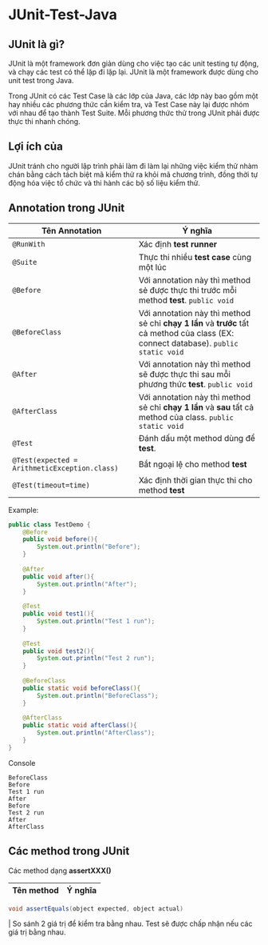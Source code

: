 # JUnit-Test-Java

## JUnit là gì?
JUnit là một framework đơn giản dùng cho việc tạo các unit testing tự động, và chạy các test có thể lặp đi lặp lại. JUnit là một framework được dùng cho unit test trong Java.

Trong JUnit có các Test Case là các lớp của Java, các lớp này bao gồm một hay nhiều các phương thức cần kiểm tra, và Test Case này lại được nhóm với nhau để tạo thành Test Suite. Mỗi phương thức thử trong JUnit phải được thực thi nhanh chóng.

## Lợi ích của 
JUnit tránh cho người lập trình phải làm đi làm lại những việc kiểm thử nhàm chán bằng cách tách biệt mã kiểm thử ra khỏi mã chương trình, đồng thời tự động hóa việc tổ chức và thi hành các bộ số liệu kiểm thử.

## Annotation trong JUnit
Tên Annotation | Ý nghĩa
------------ | -------------
```@RunWith``` | Xác định **test runner**
```@Suite``` | Thực thi nhiều **test case** cùng một lúc
```@Before``` | Với annotation này thì method sẻ được thực thi trước mỗi method **test**. ```public void```
```@BeforeClass``` | Với annotation này thì method sẻ chỉ **chạy 1 lần** và **trước** tất cả method của class (EX: connect database). ```public static void```
```@After``` | Với annotation này thì method sẽ được thực thi sau mỗi phương thức **test**. ```public void```
```@AfterClass``` | Với annotation này thì method sẻ chỉ **chạy 1 lần** và **sau** tất cả method của class. ```public static void```
```@Test``` | Đánh dấu một method dùng để **test**.
```@Test(expected = ArithmeticException.class)``` | Bắt ngoại lệ cho method **test**
```@Test(timeout=time)``` | Xác định thời gian thực thi cho method **test**

Example:
```java
public class TestDemo {
	@Before
	public void before(){
		System.out.println("Before");
	}
	
	@After
	public void after(){
		System.out.println("After");
	}
	
	@Test
	public void test1(){
		System.out.println("Test 1 run");
	}
	
	@Test
	public void test2(){
		System.out.println("Test 2 run");
	}
	
	@BeforeClass
	public static void beforeClass(){
		System.out.println("BeforeClass");
	}
	
	@AfterClass
	public static void afterClass(){
		System.out.println("AfterClass");
	}
}

```

Console
```
BeforeClass
Before
Test 1 run
After
Before
Test 2 run
After
AfterClass
```


## Các method trong JUnit
Các method dạng **assertXXX()**

Tên method | Ý nghĩa
------------ | -------------
```java
void assertEquals(object expected, object actual) 
```
| So sánh 2 giá trị để kiểm tra bằng nhau. Test sẽ được chấp nhận nếu các giá trị bằng nhau.



